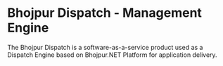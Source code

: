 # Bhojpur Dispatch - Management Engine
The Bhojpur Dispatch is a software-as-a-service product used as a Dispatch Engine based on Bhojpur.NET Platform for application delivery.
